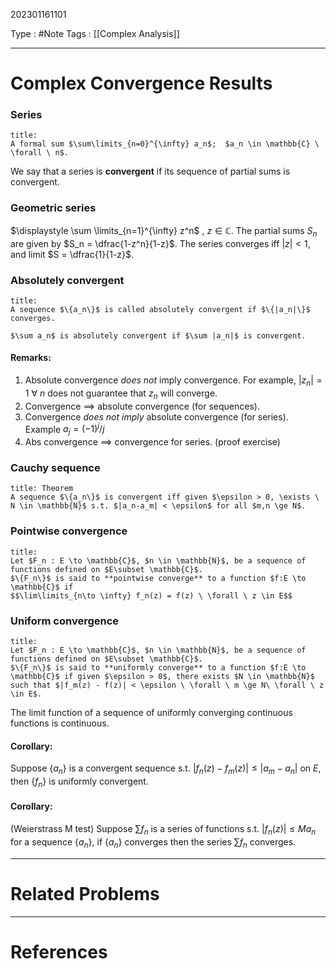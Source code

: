 202301161101

Type : #Note
Tags : [[Complex Analysis]]

---
# Complex Convergence Results
### Series
```ad-note
title: 
A formal sum $\sum\limits_{n=0}^{\infty} a_n$;  $a_n \in \mathbb{C} \ \forall \ n$.
```
We say that a series is **convergent** if its sequence of partial sums is convergent.

### Geometric series
$\displaystyle \sum \limits_{n=1}^{\infty} z^n$ , $z \in \mathbb{C}$. 
The partial sums $S_n$ are given by $S_n = \dfrac{1-z^n}{1-z}$. 
The series converges iff $|z| < 1$, and limit $S = \dfrac{1}{1-z}$.

### Absolutely convergent
```ad-note
title: 
A sequence $\{a_n\}$ is called absolutely convergent if $\{|a_n|\}$ converges.

$\sum a_n$ is absolutely convergent if $\sum |a_n|$ is convergent.
```

#### Remarks:
1. Absolute convergence _does not_ imply convergence. For example, $|z_n| = 1 \ \forall \  n$ does not guarantee that $z_n$ will converge.
2. Convergence $\implies$ absolute convergence (for sequences).
3. Convergence _does not imply_ absolute convergence (for series). Example $a_j = (-1)^j/j$
4. Abs convergence $\implies$ convergence for series. (proof exercise)

### Cauchy sequence
```ad-note 
title: Theorem
A sequence $\{a_n\}$ is convergent iff given $\epsilon > 0, \exists \ N \in \mathbb{N}$ s.t. $|a_n-a_m| < \epsilon$ for all $m,n \ge N$.
```

### Pointwise convergence
```ad-note
title:
Let $F_n : E \to \mathbb{C}$, $n \in \mathbb{N}$, be a sequence of functions defined on $E\subset \mathbb{C}$.
$\{F_n\}$ is said to **pointwise converge** to a function $f:E \to \mathbb{C}$ if 
$$\lim\limits_{n\to \infty} f_n(z) = f(z) \ \forall \ z \in E$$
```

### Uniform convergence
```ad-note
title:
Let $F_n : E \to \mathbb{C}$, $n \in \mathbb{N}$, be a sequence of functions defined on $E\subset \mathbb{C}$.
$\{F_n\}$ is said to **uniformly converge** to a function $f:E \to \mathbb{C}$ if given $\epsilon > 0$, there exists $N \in \mathbb{N}$ such that $|f_m(z) - f(z)| < \epsilon \ \forall \ m \ge N\ \forall \ z \in E$. 
```
The limit function of a sequence of uniformly converging continuous functions is continuous.

#### Corollary:
Suppose $\{a_n\}$ is a convergent sequence s.t. $|f_n(z) - f_m(z)| \le |a_m-a_n|$ on $E$, then $\{f_n\}$ is uniformly convergent.

#### Corollary:
(Weierstrass M test)
Suppose $\sum f_n$  is a series of functions s.t. $|f_n(z)| \le M a_n$ for a sequence $\{a_n\}$, if $\{a_n\}$ converges then the series $\sum f_n$ converges.

---
# Related Problems

---
# References
